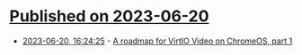 # [Published on 2023-06-20](index.md)

* [2023-06-20, 16:24:25](https://lobste.rs/s/sykhuu/roadmap_for_virtio_video_on_chromeos_part) - [A roadmap for VirtIO Video on ChromeOS, part 1](https://www.collabora.com/news-and-blog/blog/2023/06/20/a-roadmap-for-virtio-video-on-chromeos-part1/)
